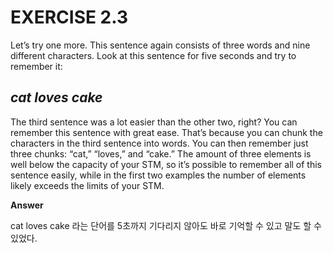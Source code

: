 # EXERCISE 2.3

Let’s try one more. This sentence again consists of three words and nine different characters. Look at this sentence for five seconds and try to remember it:

## *cat loves cake*

The third sentence was a lot easier than the other two, right? You can remember this sentence with great ease. That’s because you can chunk the characters in the third sentence into words. You can then remember just three chunks: “cat,” “loves,” and “cake.” The amount of three elements is well below the capacity of your STM, so it’s possible to remember all of this sentence easily, while in the first two examples the number of elements likely exceeds the limits of your STM.

**Answer**

cat loves cake 라는 단어를 5초까지 기다리지 않아도 바로 기억할 수 있고 말도 할 수 있었다.